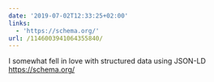 ```yaml
---
date: '2019-07-02T12:33:25+02:00'
links:
  - 'https://schema.org/'
url: /1146003941064355840/
---
```

I somewhat fell in love with structured data using JSON-LD https://schema.org/
